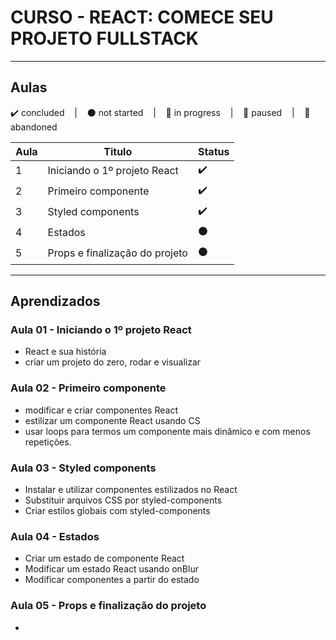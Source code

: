 # CURSO - REACT: COMECE SEU PROJETO FULLSTACK

---

## Aulas
<p>
  ✔️ concluded &nbsp;&nbsp;&nbsp;|&nbsp;&nbsp;&nbsp;
  ⚫ not started &nbsp;&nbsp;&nbsp;|&nbsp;&nbsp;&nbsp;
  🔵 in progress &nbsp;&nbsp;&nbsp;|&nbsp;&nbsp;&nbsp;
  🔶 paused &nbsp;&nbsp;&nbsp;|&nbsp;&nbsp;&nbsp;
  🔴 abandoned 
</p>

| Aula | Titulo | Status |
| --- | --- | --- |
| 1 | Iniciando o 1º projeto React | ✔️ |
| 2 | Primeiro componente | ✔️ |
| 3 | Styled components | ✔️ |
| 4 | Estados | ⚫ |
| 5 | Props e finalização do projeto | ⚫ |

---

## Aprendizados

### Aula 01 - Iniciando o 1º projeto React
<ul>
  <li>React e sua história</li>
  <li>criar um projeto do zero, rodar e visualizar</li>
</ul>

### Aula 02 - Primeiro componente
<ul>
  <li>modificar e criar componentes React</li>
  <li>estilizar um componente React usando CS</li>
  <li>usar loops para termos um componente mais dinâmico e com menos repetições.</li>
</ul>


### Aula 03 - Styled components
<ul>
  <li>Instalar e utilizar componentes estilizados no React</li>
  <li>Substituir arquivos CSS por styled-components</li>
  <li>Criar estilos globais com styled-components</li>
</ul>


### Aula 04 - Estados
<ul>
  <li>Criar um estado de componente React </li>
  <li>Modificar um estado React usando onBlur</li>
  <li>Modificar componentes a partir do estado </li>
</ul>


### Aula 05 - Props e finalização do projeto
<ul>
  <li></li>
</ul>


